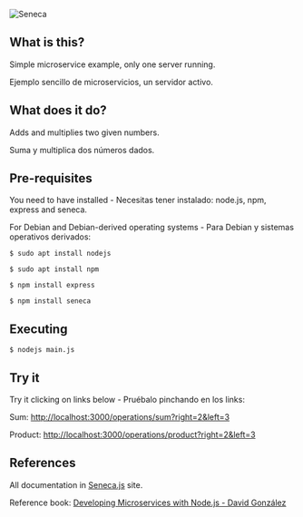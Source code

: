 ![Seneca](http://senecajs.org/files/assets/seneca-logo.png)

## What is this?
Simple microservice example, only one server running.
 
Ejemplo sencillo de microservicios, un servidor activo.


## What does it do?
Adds and multiplies two given numbers.

Suma y multiplica dos números dados.


## Pre-requisites
You need to have installed - Necesitas tener instalado: node.js, npm, express and seneca.

For Debian and Debian-derived operating systems - Para Debian y sistemas operativos derivados:
```
$ sudo apt install nodejs

$ sudo apt install npm

$ npm install express

$ npm install seneca
```


## Executing
```
$ nodejs main.js
```


## Try it
 Try it clicking on links below - Pruébalo pinchando en los links:
 
 Sum: [http://localhost:3000/operations/sum?right=2&left=3](http://localhost:3000/operations/sum?right=2&left=3)
 	      
 Product: [http://localhost:3000/operations/product?right=2&left=3](http://localhost:3000/operations/product?right=2&left=3) 


## References
All documentation in [Seneca.js](http://senecajs.org) site.

Reference book: [Developing Microservices with Node.js - David González](https://www.packtpub.com/web-development/developing-microservices-nodejs)
